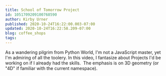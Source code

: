 ```yaml
---
title: School of Tomorrow Project
id: 1051709209100768590
author: Kirby Urner
published: 2020-10-24T16:22:00.003-07:00
updated: 2020-10-24T16:22:58.209-07:00
blog: coffee_shops
tags: 
---
```


As a wandering pilgrim from Python World, I'm not a JavaScript master, yet I'm admiring of all the toolery. In this video, I fantasize about Projects I'd be working on if I already had the skills.  The emphasis is on 3D geometry (or "4D" if familiar with the current namespace).